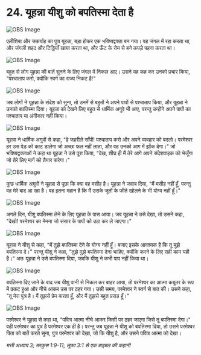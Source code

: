 # 24. यूहन्ना यीशु को बपतिस्मा देता है

![OBS Image](https://cdn.door43.org/obs/jpg/360px/obs-en-24-01.jpg)

एलीशिबा और जकर्याह का पुत्र यूहन्ना, बड़ा होकर एक भविष्यद्वक्ता बन गया। वह जंगल में रहा करता था, और जंगली शहद और टिड्डियाँ खाया करता था, और ऊँट के रोम से बने कपड़े पहना करता था।

![OBS Image](https://cdn.door43.org/obs/jpg/360px/obs-en-24-02.jpg)

बहुत से लोग यूहन्ना की बातें सुनने के लिए जंगल में निकल आए। उसने यह कह कर उनको प्रचार किया, "पश्चाताप करो, क्योंकि स्वर्ग का राज्य निकट है!"

![OBS Image](https://cdn.door43.org/obs/jpg/360px/obs-en-24-03.jpg)

जब लोगों ने यूहन्ना के संदेश को सुना, तो उनमें से बहुतों ने अपने पापों से पश्चाताप किया, और यूहन्ना ने उनको बपतिस्मा दिया। यूहन्ना को देखने लिए बहुत से धार्मिक अगुवे भी आए, परन्तु उन्होंने अपने पापों का पश्चाताप या अंगीकार नहीं किया।

![OBS Image](https://cdn.door43.org/obs/jpg/360px/obs-en-24-04.jpg)

यूहन्ना ने धार्मिक अगुवों से कहा, "हे जहरीले साँपों! पश्चाताप करो और अपने व्यवहार को बदलो। परमेश्वर हर उस पेड़ को काट डालेगा जो अच्छा फल नहीं लाता, और वह उनको आग में झोंक देगा।" जो भविष्यद्वक्ताओं ने कहा था यूहन्ना ने उसे पूरा किया, "देख, शीघ्र ही मैं तेरे आगे अपने संदेशवाहक को भेजूँगा जो तेरे लिए मार्ग को तैयार करेगा।"

![OBS Image](https://cdn.door43.org/obs/jpg/360px/obs-en-24-05.jpg)

कुछ धार्मिक अगुवों ने यूहन्ना से पूछा कि क्या वह मसीह है। यूहन्ना ने जवाब दिया, "मैं मसीह नहीं हूँ, परन्तु वह मेरे बाद आ रहा है। वह इतना महान है कि मैं उसके जूतों के फीते खोलने के भी योग्य नहीं हूँ।"

![OBS Image](https://cdn.door43.org/obs/jpg/360px/obs-en-24-06.jpg)

अगले दिन, यीशु बपतिस्मा लेने के लिए यूहन्ना के पास आया। जब यूहन्ना ने उसे देखा, तो उसने कहा, "देखो! परमेश्वर का मेमना जो संसार के पापों को उठा कर ले जाएगा।"

![OBS Image](https://cdn.door43.org/obs/jpg/360px/obs-en-24-07.jpg)

यूहन्ना ने यीशु से कहा, "मैं तुझे बपतिस्मा देने के योग्य नहीं हूँ। बजाए इसके आवश्यक है कि तू मुझे बपतिस्मा दे।" परन्तु यीशु ने कहा, "तुझे मुझे बपतिस्मा देना चाहिए, क्योंकि करने के लिए सही काम यही है।" अतः यूहन्ना ने उसे बपतिस्मा दिया, जबकि यीशु ने कभी पाप नहीं किया था।

![OBS Image](https://cdn.door43.org/obs/jpg/360px/obs-en-24-08.jpg)

बपतिस्मा दिए जाने के बाद जब यीशु पानी से निकल कर बाहर आया, तो परमेश्वर का आत्मा कबूतर के रूप में प्रकट हुआ और नीचे आकर उस पर ठहर गया। उसी समय, परमेश्वर ने स्वर्ग से बात की। उसने कहा, "तू मेरा पुत्र है। मैं तुझसे प्रेम करता हूँ, और मैं तुझसे बहुत प्रसन्न हूँ।"

![OBS Image](https://cdn.door43.org/obs/jpg/360px/obs-en-24-09.jpg)

परमेश्वर ने यूहन्ना से कहा था, "पवित्र आत्मा नीचे आकर किसी पर ठहर जाएगा जिसे तू बपतिस्मा देगा।" वही परमेश्वर का पुत्र है परमेश्वर एक ही है। परन्तु जब यूहन्ना ने यीशु को बपतिस्मा दिया, तो उसने परमेश्वर पिता को बातें करते सुना, पुत्र परमेश्वर को देखा, जो कि यीशु है, और उसने पवित्र आत्मा को देखा।

_मत्ती अध्याय 3; मरकुस 1:9-11; लूका 3:1 से एक बाइबल की कहानी_
